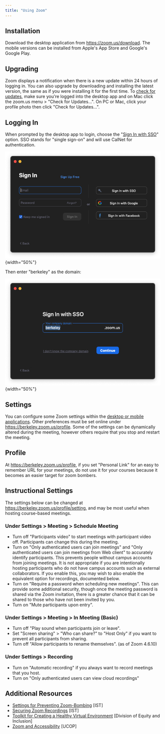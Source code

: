 ```yaml
---
title: "Using Zoom"
---
```

## Installation

Download the desktop application from https://zoom.us/download. The
mobile versions can be installed from Apple's App Store and Google's
Google Play.

## Upgrading

Zoom displays a notification when there is a new update within 24 hours
of logging in. You can also upgrade by downloading and installing the
latest version, the same as if you were installing it for the first
time. To [check for
updates](https://support.zoom.us/hc/en-us/articles/201362233-Where-Do-I-Download-The-Latest-Version-),
make sure you're logged into the desktop app and on Mac click the
zoom.us menu \> "Check for Updates...". On PC or Mac, click your profile
photo then click "Check for Updates...".

## Logging In

When prompted by the desktop app to login, choose the "[Sign In with
SSO](https://support.zoom.us/hc/en-us/articles/201363003-Getting-Started-with-SSO)"
option. SSO stands for "single sign-on" and will use CalNet for
authentication.

![zoom login window](/images/zoom-login.png){width="50%"}

Then enter "berkeley" as the domain:

![zoom single sign-on window](/images/zoom-sso.png){width="50%"}

## Settings

You can configure some Zoom settings within the [desktop or mobile
applications](https://support.zoom.us/hc/en-us/articles/201362623-Changing-settings-in-the-desktop-client-or-mobile-app).
Other preferences must be set online under
https://berkeley.zoom.us/profile. Some of the settings can be
dynamically altered during the meeting, however others require that you
stop and restart the meeting.

## Profile

At https://berkeley.zoom.us/profile, if you set "Personal Link" for an
easy to remember URL for your meetings, do not use it for your courses
because it becomes an easier target for zoom bombers.

## Instructional Settings

The settings below can be changed at
<https://berkeley.zoom.us/profile/setting>, and may be most useful when
hosting course-based meetings.

### Under Settings \> Meeting \> Schedule Meeting

- Turn off "Participants video" to start meetings with participant video
  off. Participants can change this during the meeting.
- Turn on "Only authenticated users can join meetings" and "Only
  authenticated users can join meetings from Web client" to accurately
  identify participants. This prevents people without campus accounts
  from joining meetings. It is not appropriate if you are intentionally
  hosting participants who do not have campus accounts such as external
  collaborators. If you enable this, you may wish to also enable the
  equivalent option for recordings, documented below.
- Turn on "Require a password when scheduling new meetings". This can
  provide some additional security, though once the meeting password is
  shared via the Zoom invitation, there is a greater chance that it can
  be shared to those who have not been invited by you.
- Turn on "Mute participants upon entry".

### Under Settings \> Meeting \> In Meeting (Basic)

- Turn off "Play sound when participants join or leave".
- Set "Screen sharing" \> "Who can share?" to "Host Only" if you want to
  prevent all participants from sharing.
- Turn off "Allow participants to rename themselves". (as of Zoom
  4.6.10)

### Under Settings \> Recording

- Turn on "Automatic recording" if you always want to record meetings
  that you host.
- Turn on "Only authenticated users can view cloud recordings"

## Additional Resources

- [Settings for Preventing
  Zoom-Bombing](https://security.berkeley.edu/resources/cybersecurity-and-covid-19/settings-preventing-zoom-bombing) \[IST\]
- [Securing Zoom
  Recordings](https://security.berkeley.edu/resources/cybersecurity-and-covid-19/securing-zoom-recordings) \[IST\]
- [Toolkit for Creating a Healthy Virtual
  Environment](https://diversity.berkeley.edu/creating-healthy-virtual-environment-toolkit)
  \[Division of Equity and Inclusion\]
- [Zoom and
  Accessibility](https://www.ucop.edu/electronic-accessibility/web-developers/productivity-tools/accessibility-with-zoom.html)
  \[UCOP\]
